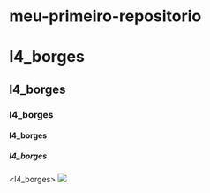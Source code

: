 # meu-primeiro-repositorio 
#  l4_borges
## l4_borges
### l4_borges
#### l4_borges
##### l4_borges
<l4_borges>
![](http://pm1.narvii.com/7914/d512044501369b59b2b6cccd98002f4ab7fdc14br1-1073-938v2_00.jpg)
